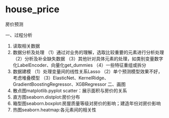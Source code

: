 # house_price
房价预测

一、过程分析
1. 读取相关数据
2. 数据分析及处理
（1）通过对业务的理解，选取比较重要的元素进行分析处理
（2）分析及补全缺失数据
（3）其他针对具体元素的处理，如类别变量数字化LabelEncoder、向量化get_dummies
（4）一些特征重组或拆分
3. 数据建模
（1）处理变量间的线性关系Lasso
（2）单个预测模型效果不好，考虑堆叠模型
（3）ElasticNet、KernelRidge、GradientBoostingRegressor、XGBRegressor
二、画图
1. 散点图matplotlib.pyplot scatter：展示面积与房价的关系
2. 直方图seaborn.distplot:房价分布
3. 箱型图seaborn.boxplot:房屋质量等级对房价的影响；建造年份对房价影响
4. 热图seaborn.heatmap:各元素间的相关性
